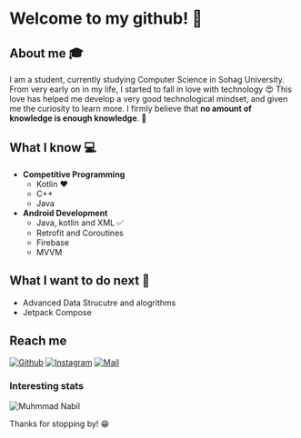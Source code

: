 # Welcome to my github! 👋


## About me :mortar_board:
I am a student, currently studying Computer Science in Sohag University. From very early on in my life, I started to fall in love with technology 😍 This love has helped me develop a very good technological mindset, and given me the curiosity to learn more. I firmly believe that **no amount of knowledge is enough knowledge**. 🧠

## What I know :computer:
- **Competitive Programming**
	- Kotlin ❤️
	- C++
	- Java
- **Android Development**
	- Java, kotlin and XML :white_check_mark:
	- Retrofit and Coroutines
	- Firebase
	- MVVM

## What I want to do next :thinking:
- Advanced Data Strucutre and alogrithms
- Jetpack Compose

## Reach me 
[![Github](https://img.shields.io/github/followers/muhmmadnabil?label=Follow&style=social)](https://github.com/muhmmadnabil)
[![Instagram](https://img.shields.io/badge/-@sarthak_bharadwaj-red?style=flat-square&logo=instagram&logoColor=white&link=https://www.instagram.com/sarthak_bharadwaj_/)](https://www.instagram.com/sarthak_bharadwaj_/)
[![Mail](https://img.shields.io/badge/-muhmmad.nabil.albadry@gmail.com-gray?style=flat-square&logo=gmail&logoColor=red&link=https://www.linkedin.com/in/sarthak-bharadwaj-8552b5110/)](mailto:muhmmad.nabil.albadry@gmail.com)


### Interesting stats

![Muhmmad Nabil](https://github-readme-stats.vercel.app/api?username=muhmmadnabil&show_icons=true)

Thanks for stopping by! 😁
